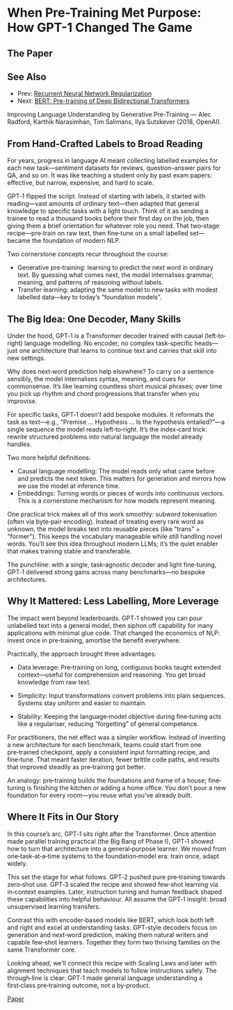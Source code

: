 # When Pre-Training Met Purpose: How GPT-1 Changed The Game

## The Paper
## See Also
- Prev: [Recurrent Neural Network Regularization](02-rnn-regularization-zaremba-2014.md)
- Next: [BERT: Pre-training of Deep Bidirectional Transformers](04-bert-pretraining-devlin-2018.md)

Improving Language Understanding by Generative Pre-Training — Alec Radford,
Karthik Narasimhan, Tim Salimans, Ilya Sutskever (2018, OpenAI).

## From Hand-Crafted Labels to Broad Reading

For years, progress in language AI meant collecting labelled examples for each
new task—sentiment datasets for reviews, question–answer pairs for QA, and so
on. It was like teaching a student only by past exam papers: effective, but
narrow, expensive, and hard to scale.

GPT‑1 flipped the script. Instead of starting with labels, it started with
reading—vast amounts of ordinary text—then adapted that general knowledge to
specific tasks with a light touch. Think of it as sending a trainee to read a
thousand books before their first day on the job, then giving them a brief
orientation for whatever role you need. That two‑stage recipe—pre‑train on raw
text, then fine‑tune on a small labelled set—became the foundation of modern
NLP.

Two cornerstone concepts recur throughout the course:

- Generative pre‑training: learning to predict the next word in ordinary text.
  By guessing what comes next, the model internalises grammar, meaning, and
  patterns of reasoning without labels.
- Transfer learning: adapting the same model to new tasks with modest labelled
  data—key to today’s “foundation models”.

## The Big Idea: One Decoder, Many Skills

Under the hood, GPT‑1 is a Transformer decoder trained with causal (left‑to‑
right) language modelling. No encoder, no complex task‑specific heads—just one
architecture that learns to continue text and carries that skill into new
settings.

Why does next‑word prediction help elsewhere? To carry on a sentence sensibly,
the model internalises syntax, meaning, and cues for commonsense. It’s like
learning countless short musical phrases; over time you pick up rhythm and
chord progressions that transfer when you improvise.

For specific tasks, GPT‑1 doesn’t add bespoke modules. It reformats the task as
text—e.g., “Premise … Hypothesis … Is the hypothesis entailed?”—a single
sequence the model reads left‑to‑right. It’s the index‑card trick: rewrite
structured problems into natural language the model already handles.

Two more helpful definitions:

- Causal language modelling: The model reads only what came before and predicts
  the next token. This matters for generation and mirrors how we use the model
  at inference time.
- Embeddings: Turning words or pieces of words into continuous vectors. This is
  a cornerstone mechanism for how models represent meaning.

One practical trick makes all of this work smoothly: subword tokenisation (often
via byte‑pair encoding). Instead of treating every rare word as unknown, the
model breaks text into reusable pieces (like "trans" + "former"). This keeps the
vocabulary manageable while still handling novel words. You’ll see this idea
throughout modern LLMs; it’s the quiet enabler that makes training stable and
transferable.

The punchline: with a single, task‑agnostic decoder and light fine‑tuning,
GPT‑1 delivered strong gains across many benchmarks—no bespoke architectures.

## Why It Mattered: Less Labelling, More Leverage

The impact went beyond leaderboards. GPT‑1 showed you can pour unlabelled text
into a general model, then siphon off capability for many applications with
minimal glue code. That changed the economics of NLP: invest once in
pre‑training, amortise the benefit everywhere.

Practically, the approach brought three advantages:

- Data leverage: Pre‑training on long, contiguous books taught extended
  context—useful for comprehension and reasoning. You get broad knowledge from
  raw text.

- Simplicity: Input transformations convert problems into plain sequences.
  Systems stay uniform and easier to maintain.

- Stability: Keeping the language‑model objective during fine‑tuning acts like
  a regulariser, reducing “forgetting” of general competence.

For practitioners, the net effect was a simpler workflow. Instead of inventing
a new architecture for each benchmark, teams could start from one pre‑trained
checkpoint, apply a consistent input formatting recipe, and fine‑tune. That
meant faster iteration, fewer brittle code paths, and results that improved
steadily as pre‑training got better.

An analogy: pre‑training builds the foundations and frame of a house; fine‑
tuning is finishing the kitchen or adding a home office. You don’t pour a new
foundation for every room—you reuse what you’ve already built.

## Where It Fits in Our Story

In this course’s arc, GPT‑1 sits right after the Transformer. Once attention
made parallel training practical (the Big Bang of Phase I), GPT‑1 showed how to
turn that architecture into a general‑purpose learner. We moved from
one‑task‑at‑a‑time systems to the foundation‑model era: train once, adapt widely.

This set the stage for what follows. GPT‑2 pushed pure pre‑training towards
zero‑shot use. GPT‑3 scaled the recipe and showed few‑shot learning via
in‑context examples. Later, instruction tuning and human feedback shaped these
capabilities into helpful behaviour. All assume the GPT‑1 insight: broad
unsupervised learning transfers.

Contrast this with encoder‑based models like BERT, which look both left and
right and excel at understanding tasks. GPT‑style decoders focus on generation
and next‑word prediction, making them natural writers and capable few‑shot
learners. Together they form two thriving families on the same Transformer core.

Looking ahead, we’ll connect this recipe with Scaling Laws and later with
alignment techniques that teach models to follow instructions safely. The
through‑line is clear: GPT‑1 made general language understanding a first‑class
pre‑training outcome, not a by‑product.

[Paper](llm_papers_syllabus/Improving_Language_Understanding_GPT1_Radford_2018.pdf)
